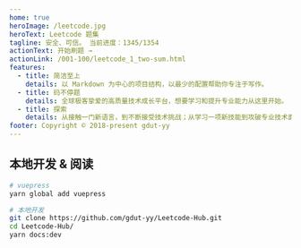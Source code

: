 ```yaml
---
home: true
heroImage: /leetcode.jpg
heroText: Leetcode 题集
tagline: 安全、可信。 当前进度：1345/1354
actionText: 开始刷题 →
actionLink: /001-100/leetcode_1_two-sum.html
features:
  - title: 简洁至上
    details: 以 Markdown 为中心的项目结构，以最少的配置帮助你专注于写作。
  - title: 码不停题
    details: 全球极客挚爱的高质量技术成长平台，想要学习和提升专业能力从这里开始。
  - title: 探索
    details: 从接触一门新语言，到不断接受技术挑战；从学习一项新技能到攻破专业技术面试。
footer: Copyright © 2018-present gdut-yy
---
```


## 本地开发 & 阅读

```sh
# vuepress
yarn global add vuepress

# 本地开发
git clone https://github.com/gdut-yy/Leetcode-Hub.git
cd Leetcode-Hub/
yarn docs:dev
```
